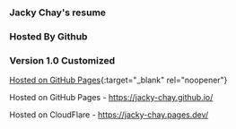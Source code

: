 ### Jacky Chay's resume
### Hosted By Github
### Version 1.0 Customized

[Hosted on GitHub Pages](https://jacky-chay.github.io/){:target="_blank" rel="noopener"}

Hosted on GitHub Pages - https://jacky-chay.github.io/

Hosted on CloudFlare - https://jacky-chay.pages.dev/